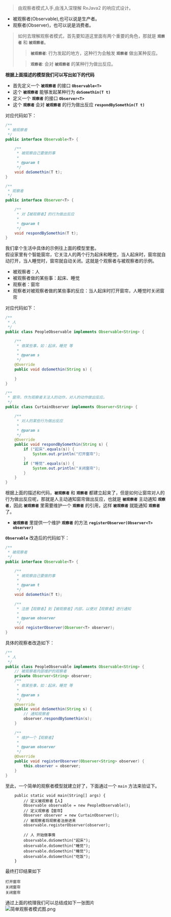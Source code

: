 > 由观察者模式入手,由浅入深理解 RxJava2 的响应式设计。

- 被观察者(Observable),也可以说是生产者。
- 观察者(Observer)，也可以说是消费者。
> 如何去理解观察者模式，首先要知道这里面有两个重要的角色，那就是 **`观察者`** 和 **`被观察者`**。
>   > **`被观察者`**: 行为发起的地方，这种行为会触发 **`观察者`** 做出某种反应。  
>
>   > **`观察者`**: 会对 **`被观察者`** 的某种行为做出反应。

**根据上面描述的模型我们可以写出如下的代码**
- 首先定义一个 **`被观察者`** 的接口 **`Observable<T>`**
- 这个 **`被观察者`** 能够发起某种行为 **`doSomethin(T t)`**
- 定义一个 **`观察者`** 的接口 **`Observer<T>`**
- 这个 **`观察者`** 会对 **`被观察者`** 的行为做出反应 **`respondBySomethin(T t)`**

对应代码如下：
```java
/**
 * 被观察者
 */
public interface Observable<T> {

    /**
     * 被观察自己要做的事
     *
     * @param t
     */
    void doSomethin(T t);
}

/**
 * 观察者
 */
public interface Observer<T> {

    /**
     * 对【被观察者】的行为做出反应
     *
     * @param t
     */
    void respondBySomethin(T t);
}
```
我们拿个生活中具体的示例往上面的模型里套。  
假设家里有个智能窗帘，它关注人的两个行为起床和睡觉，当人起床时，窗帘就自动打开，当人睡觉时，窗帘就自动关闭。这就是个观察者与被观察者的示例。  
- 被观察者：人
- 被观察者做的某些事：起床、睡觉
- 观察者：窗帘
- 观察者对被观察者做的某些事的反应：当人起床时打开窗帘，人睡觉时关闭窗帘

对应代码如下：
```java
/**
 * 人
 */
public class PeopleObservable implements Observable<String> {

    /**
     * 做某些事，如：起床，睡觉 等
     *
     * @param s
     */
    @Override
    public void doSomethin(String s) {
        
    }
}

/**
 * 窗帘，作为观察者关注人的动作，对人的动作做出反应。
 */
public class CurtainObserver implements Observer<String> {

    /**
     * 对人的某些行为做出反应
     *
     * @param s
     */
    @Override
    public void respondBySomethin(String s) {
        if ("起床".equals(s)) {
            System.out.println("打开窗帘");
        }
        if ("睡觉".equals(s)) {
            System.out.println("关闭窗帘");
        }
    }
}
```


根据上面的描述和代码，**`被观察者`** 和 **`观察者`** 都建立起来了，但是如何让窗帘对人的行为做出反应呢，那就是人主动通知窗帘做出反应，也就是 **`被观察者`** 主动通知 **`观察者`**，因此 **`被观察者`** 里需要维护一个 **`观察者`** 的引用，这样 **`被观察者`** 就能通知 **`观察者`** 了。
- **`被观察者`** 里提供一个维护 **`观察者`** 的方法 **`registerObserver(Observer<T> observer)`**

**`Observable`** 改造后的代码如下：
```java
/**
 * 被观察者
 */
public interface Observable<T> {

    /**
     * 被观察自己要做的事
     *
     * @param t
     */
    void doSomethin(T t);
    
    /**
     * 注册【观察者】到【被观察者】内部，以便对【观察者】进行通知
     *
     * @param observer
     */
    void registerObserver(Observer<T> observer);    
}
```
具体的观察者改造如下：
```java
/**
 * 人
 */
public class PeopleObservable implements Observable<String> {
    // 被观察者内部维护的观察者
    private Observer<String> observer;
    /**
     * 做某些事，如：起床，睡觉 等
     *
     * @param s
     */
    @Override
    public void doSomethin(String s) {
        // 通知观察者
        observer.respondBySomethin(s);
    }
    
    /**
     * 维护一个【观察者】
     *
     * @param observer
     */
    @Override
    public void registerObserver(Observer<String> observer) {
        this.observer = observer;
    }
}
```
至此，一个简单的观察者模型就建立好了，下面通过一个 `main` 方法来验证下。
```
    public static void main(String[] args) {
        // 定义被观察者【人】
        Observable observable = new PeopleObservable();
        // 定义观察者【窗帘】
        Observer observer = new CurtainObserver();
        // 被观察者将观察者注册进来
        observable.registerObserver(observer);

        // 人 开始做事情
        observable.doSomethin("起床");
        observable.doSomethin("睡觉");
        observable.doSomethin("睡觉");
        observable.doSomethin("吃饭");
    }
```
最终打印结果如下
```
打开窗帘
关闭窗帘
关闭窗帘
```
通过上面的梳理我们可以总结成如下一张图片  
![简单观察者模式图.png](http://ww1.sinaimg.cn/large/8c9b2ef7gy1g8ahd1znehj20i608cq4a.jpg)
